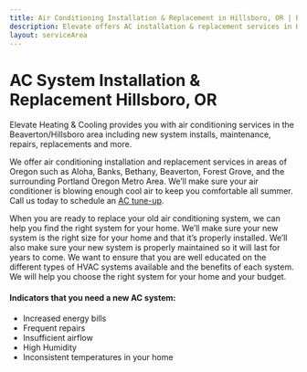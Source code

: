 ```yaml
---
title: Air Conditioning Installation & Replacement in Hillsboro, OR | Elevate Heating & Cooling
description: Elevate offers AC installation & replacement services in Hillsboro, OR areas. Call us today to schedule.
layout: serviceArea
---
```


# AC System Installation & Replacement Hillsboro, OR

Elevate Heating & Cooling provides you with air conditioning services in the Beaverton/Hillsboro area including new system installs, maintenance, repairs, replacements and more.

We offer air conditioning installation and replacement services in areas of Oregon such as Aloha, Banks, Bethany, Beaverton, Forest Grove, and the surrounding Portland Oregon Metro Area. We’ll make sure your air conditioner is blowing enough cool air to keep you comfortable all summer. Call us today to schedule an [AC tune-up](../ac-repair-and-maintenance).

When you are ready to replace your old air conditioning system, we can help you find the right system for your home. We’ll make sure your new system is the right size for your home and that it’s properly installed. We’ll also make sure your new system is properly maintained so it will last for years to come. We want to ensure that you are well educated on the different types of HVAC systems available and the benefits of each system. We will help you choose the right system for your home and your budget.

#### Indicators that you need a new AC system:

- Increased energy bills
- Frequent repairs
- Insufficient airflow
- High Humidity
- Inconsistent temperatures in your home